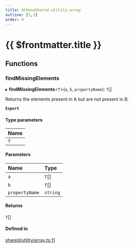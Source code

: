 ```yaml
---
title: AthenaShared.utility.array
outline: [1,3]
order: 0
---
```


# {{ $frontmatter.title }}


## Functions

### findMissingElements

▸ **findMissingElements**<`T`\>(`a`, `b`, `propertyName`): `T`[]

Returns the elements present in A
but are not present in B.

**`Export`**

#### Type parameters

| Name |
| :------ |
| `T` |

#### Parameters

| Name | Type |
| :------ | :------ |
| `a` | `T`[] |
| `b` | `T`[] |
| `propertyName` | `string` |

#### Returns

`T`[]

#### Defined in

[shared/utility/array.ts:11](https://github.com/Stuyk/altv-athena/blob/9c488f0/src/core/shared/utility/array.ts#L11)
